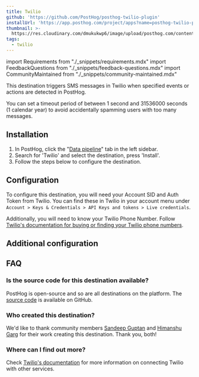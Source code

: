 ```yaml
---
title: Twilio
github: 'https://github.com/PostHog/posthog-twilio-plugin'
installUrl: 'https://app.posthog.com/project/apps?name=posthog-twilio-plugin'
thumbnail: >-
  https://res.cloudinary.com/dmukukwp6/image/upload/posthog.com/contents/cdp/thumbnails/twilio.png
tags:
  - twilio
---
```


import Requirements from "./_snippets/requirements.mdx"
import FeedbackQuestions from "./_snippets/feedback-questions.mdx"
import CommunityMaintained from "./_snippets/community-maintained.mdx"

This destination triggers SMS messages in Twilio when specified events or actions are detected in PostHog.

You can set a timeout period of between 1 second and 31536000 seconds (1 calendar year) to avoid accidentally spamming users with too many messages.

<Requirements />

## Installation

1. In PostHog, click the "[Data pipeline](https://us.posthog.com/pipeline)" tab in the left sidebar.
2. Search for 'Twilio' and select the destination, press 'Install'.
3. Follow the steps below to configure the destination.

## Configuration

To configure this destination, you will need your Account SID and Auth Token from Twilio. You can find these in Twilio in your account menu under `Account > Keys & Credentials > API Keys and tokens > Live credentials`.

Additionally, you will need to know your Twilio Phone Number. Follow [Twilio's documentation for buying or finding your Twilio phone numbers](https://www.twilio.com/docs/usage/tutorials/how-to-use-your-free-trial-account#get-your-first-twilio-phone-number).

## Additional configuration

<AppParameters />

## FAQ

### Is the source code for this destination available?

PostHog is open-source and so are all destinations on the platform. The [source code](https://github.com/PostHog/posthog-twilio-plugin) is available on GitHub.

### Who created this destination?

We'd like to thank community members [Sandeep Guptan](https://github.com/samcaspus) and [Himanshu Garg](https://github.com/merrcury) for their work creating this destination. Thank you, both!

### Where can I find out more?

Check [Twilio's documentation](https://www.twilio.com/docs/) for more information on connecting Twilio with other services.

<CommunityMaintained />

<FeedbackQuestions />

